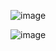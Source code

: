 
![image](https://github.com/Rayan-1/appRVfinacer/assets/69490855/c222e5d7-d830-4907-b401-c217f8a89c95)

![image](https://github.com/Rayan-1/appRVfinacer/assets/69490855/791927a2-5956-4e85-9bae-bde7f85c3d8c)

